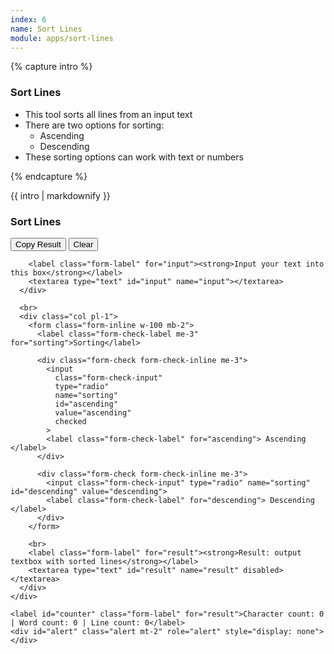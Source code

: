 ```yaml
---
index: 6
name: Sort Lines
module: apps/sort-lines
---
```


{% capture intro %}
### Sort Lines
<!-- separator -->
- This tool sorts all lines from an input text
- There are two options for sorting:
    - Ascending
    - Descending
- These sorting options can work with text or numbers
<!-- separator -->
{% endcapture %}

<div class="tool-wrapper mb-4">
  {{ intro | markdownify }}
</div>

<div class="tool-wrapper">
  <h3>Sort Lines</h3>

  <div class="no-gutters mt-2">
    <div class="row">
      <div class="col pr-1">
        <button id="copy" type="button" class="btn btn-outline-dark my-2">Copy Result</button>
        <button id="clearSort" type="button" class="btn btn-outline-dark my-2">Clear</button>
        <br>

        <label class="form-label" for="input"><strong>Input your text into this box</strong></label>
        <textarea type="text" id="input" name="input"></textarea>
      </div>

      <br>
      <div class="col pl-1">
        <form class="form-inline w-100 mb-2">
          <label class="form-check-label me-3" for="sorting">Sorting</label>

          <div class="form-check form-check-inline me-3">
            <input
              class="form-check-input"
              type="radio"
              name="sorting"
              id="ascending"
              value="ascending"
              checked
            >
            <label class="form-check-label" for="ascending"> Ascending </label>
          </div>

          <div class="form-check form-check-inline me-3">
            <input class="form-check-input" type="radio" name="sorting" id="descending" value="descending">
            <label class="form-check-label" for="descending"> Descending </label>
          </div>
        </form>

        <br>
        <label class="form-label" for="result"><strong>Result: output textbox with sorted lines</strong></label>
        <textarea type="text" id="result" name="result" disabled></textarea>
      </div>
    </div>

    <label id="counter" class="form-label" for="result">Character count: 0 | Word count: 0 | Line count: 0</label>
    <div id="alert" class="alert mt-2" role="alert" style="display: none"></div>
  </div>
</div>
